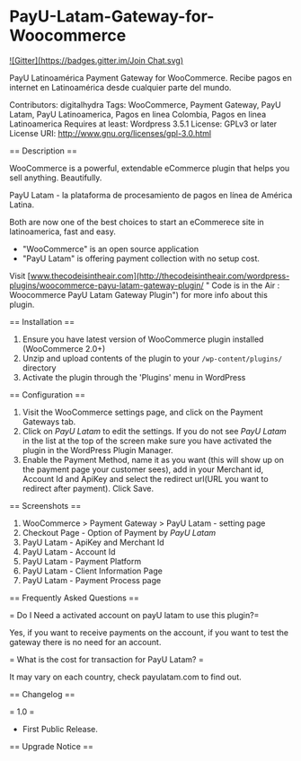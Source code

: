 PayU-Latam-Gateway-for-Woocommerce
==================================
[![Gitter](https://badges.gitter.im/Join Chat.svg)](https://gitter.im/digitalhydra/PayU-Latam-Gateway-for-Woocommerce?utm_source=badge&utm_medium=badge&utm_campaign=pr-badge&utm_content=badge)

PayU Latinoamérica Payment Gateway for WooCommerce. Recibe pagos en internet en Latinoamérica desde cualquier parte del mundo.

Contributors: digitalhydra
Tags: WooCommerce, Payment Gateway, PayU Latam, PayU Latinoamerica, Pagos en linea Colombia, Pagos en linea Latinoamerica
Requires at least: Wordpress  3.5.1
License: GPLv3 or later
License URI: http://www.gnu.org/licenses/gpl-3.0.html

== Description ==

WooCommerce is a powerful, extendable eCommerce plugin that helps you sell anything. Beautifully.

PayU Latam - la plataforma de procesamiento de pagos en línea de América Latina.

Both are now one of the best choices to start an eCommerece site in latinoamerica, fast and easy.
*   "WooCommerce" is an open source application
*   "PayU Latam" is offering payment collection with no setup cost.

Visit [www.thecodeisintheair.com](http://thecodeisintheair.com/wordpress-plugins/woocommerce-payu-latam-gateway-plugin/ " Code is in the Air : Woocommerce PayU Latam Gateway Plugin") for more info about this plugin.

== Installation ==

1. Ensure you have latest version of WooCommerce plugin installed (WooCommerce 2.0+)
2. Unzip and upload contents of the plugin to your `/wp-content/plugins/` directory
3. Activate the plugin through the 'Plugins' menu in WordPress

== Configuration ==

1. Visit the WooCommerce settings page, and click on the Payment Gateways tab.
2. Click on *PayU Latam* to edit the settings. If you do not see *PayU Latam* in the list at the top of the screen make sure you have activated the plugin in the WordPress Plugin Manager.
3. Enable the Payment Method, name it as you want (this will show up on the payment page your customer sees), add in your Merchant id, Account Id and ApiKey and select the redirect url(URL you want to redirect after payment). Click Save.

== Screenshots ==

1. WooCommerce > Payment Gateway > PayU Latam - setting page
2. Checkout Page - Option of Payment by *PayU Latam*
3. PayU Latam - ApiKey and Merchant Id
4. PayU Latam - Account Id
5. PayU Latam - Payment Platform
6. PayU Latam - Client Information Page
7. PayU Latam - Payment Process page


== Frequently Asked Questions ==

= Do I Need a activated account on payU latam to use this plugin?=

Yes, if you want to receive payments on the account, if you want to test the gateway there is no need for an account.

= What is the cost for transaction for PayU Latam? =

It may vary on each country, check payulatam.com to find out.

== Changelog ==

= 1.0 =
* First Public Release.

== Upgrade Notice ==

